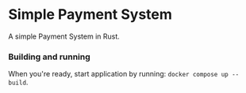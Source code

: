 # Simple Payment System
A simple Payment System in Rust. 

### Building and running
When you're ready, start application by running:
`docker compose up --build`.
